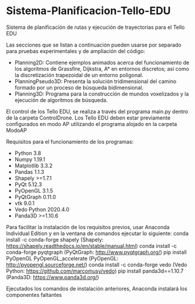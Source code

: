 # Sistema-Planificacion-Tello-EDU
Sistema de planificación de rutas y ejecución de trayectorias para el Tello EDU

Las secciones que se listan a continuación pueden usarse por separado para pruebas experimentales y de ampliación del código:
* Planning2D: Contiene ejemplos animados acerca del funcionamiento de los algoritmos de Grassfire, Dijkstra, A* en entornos discretos; así como la discretización trapezoidal de un entorno poligonal.
* PlanningPseudo3D: Presenta la solución tridimensional del camino formado por un proceso de búsqueda bidimensional.
* Planning3D: Programa para la construcción de mundos voxelizados y la ejecución de algoritmos de búsqueda.

El control de los Tello EDU, se realiza a través del programa main.py dentro de la carpeta ControlDrone. Los Tello EDU deben estar previamente configurados en modo AP utilizando el programa alojado en la carpeta ModoAP

Requisitos para el funcionamiento de los programas:
* Python 3.8
* Numpy 1.19.1
* Matplotlib 3.3.2
* Pandas 1.1.3
* Shapely >=1.7.1
* PyQt 5.12.3
* PyOpenGL 3.1.5
* PyQtGraph 0.11.0
* vtk 9.0.1
* Vedo Python 2020.4.0
* Panda3D >=1.10.6

Para facilitar la instalación de los requisitos previos, usar Anaconda Individual Edition y en la ventana de comandos ejecutar lo siguiente:
conda install -c conda-forge shapely (Shapely: https://shapely.readthedocs.io/en/stable/manual.html)
conda install -c conda-forge pyqtgraph (PyQtGraph: http://www.pyqtgraph.org/)
pip install PyOpenGL PyOpenGL_accelerate (PyOpenGL: http://pyopengl.sourceforge.net/)
conda install -c conda-forge vedo (Vedo Python: https://github.com/marcomusy/vedo)
pip install panda3d==1.10.7 (Panda3D: https://www.panda3d.org/)

Ejecutados los comandos de instalación anteriores, Anaconda instalará los componentes faltantes
